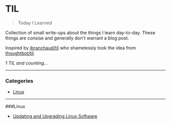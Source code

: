 # TIL
> Today I Learned

Collection of small write-ups about the things I learn day-to-day. These things are consise and generally don't warrant a blog post. 

Inspired by [jbranchaud/til](https://github.com/jbranchaud/til) who shamelessly took the idea from [thoughtbot/til](https://github.com/thoughtbot/til).

_1 TIL and counting..._

---
### Categories

* [Linux](#linux)

---
###Linux

- [Updating and Upgrading Linux Software](linux/updating-upgrading-linux.md)